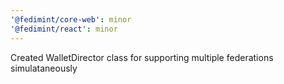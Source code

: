 ```yaml
---
'@fedimint/core-web': minor
'@fedimint/react': minor
---
```


Created WalletDirector class for supporting multiple federations simulataneously
